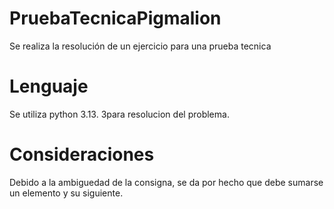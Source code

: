 # PruebaTecnicaPigmalion
Se realiza la resolución de un ejercicio para una prueba tecnica

# Lenguaje
Se utiliza python 3.13. 3para resolucion del problema.

# Consideraciones
Debido a la ambiguedad de la consigna, se da por hecho que debe sumarse un elemento y su siguiente.
